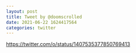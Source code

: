 ```yaml
--- 
layout: post 
title: Tweet by @doomscrolled 
date: 2021-06-22 1624417564 
categories: twitter 
--- 
```

https://twitter.com/o/status/1407535377850769413
